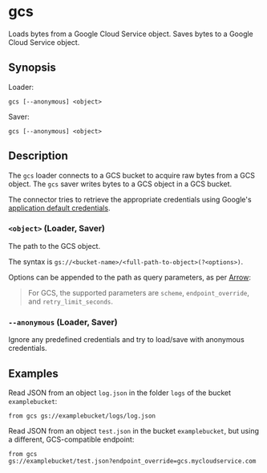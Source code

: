 # gcs

Loads bytes from a Google Cloud Service object. Saves bytes to a Google Cloud
Service object.

## Synopsis

Loader:

```
gcs [--anonymous] <object>
```

Saver:

```
gcs [--anonymous] <object>
```

## Description

The `gcs` loader connects to a GCS bucket to acquire raw bytes from a GCS
object. The `gcs` saver writes bytes to a GCS object in a GCS bucket.

The connector tries to retrieve the appropriate credentials using Google's
[application default credentials](https://google.aip.dev/auth/4110).

### `<object>` (Loader, Saver)

The path to the GCS object.

The syntax is `gs://<bucket-name>/<full-path-to-object>(?<options>)`.

Options can be appended to the path as query parameters, as per
[Arrow](https://arrow.apache.org/docs/r/articles/fs.html#connecting-directly-with-a-uri):

> For GCS, the supported parameters are `scheme`, `endpoint_override`, and
`retry_limit_seconds`.

### `--anonymous` (Loader, Saver)

Ignore any predefined credentials and try to load/save with anonymous
credentials.

## Examples

Read JSON from an object `log.json` in the folder `logs` of the bucket
`examplebucket`:

```
from gcs gs://examplebucket/logs/log.json
```

Read JSON from an object `test.json` in the bucket `examplebucket`, but using a
different, GCS-compatible endpoint:

```
from gcs
gs://examplebucket/test.json?endpoint_override=gcs.mycloudservice.com
```
